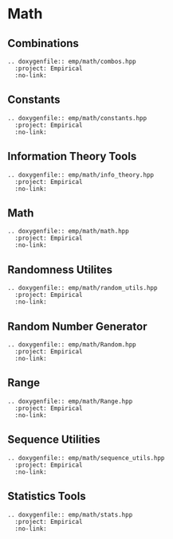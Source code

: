 # Math

## Combinations

```{eval-rst}
.. doxygenfile:: emp/math/combos.hpp
  :project: Empirical
  :no-link:
```

## Constants

```{eval-rst}
.. doxygenfile:: emp/math/constants.hpp
  :project: Empirical
  :no-link:
```

## Information Theory Tools

```{eval-rst}
.. doxygenfile:: emp/math/info_theory.hpp
  :project: Empirical
  :no-link:
```

## Math

```{eval-rst}
.. doxygenfile:: emp/math/math.hpp
  :project: Empirical
  :no-link:
```

## Randomness Utilites

```{eval-rst}
.. doxygenfile:: emp/math/random_utils.hpp
  :project: Empirical
  :no-link:
```

## Random Number Generator

```{eval-rst}
.. doxygenfile:: emp/math/Random.hpp
  :project: Empirical
  :no-link:
```

## Range

```{eval-rst}
.. doxygenfile:: emp/math/Range.hpp
  :project: Empirical
  :no-link:
```

## Sequence Utilities

```{eval-rst}
.. doxygenfile:: emp/math/sequence_utils.hpp
  :project: Empirical
  :no-link:
```

## Statistics Tools

```{eval-rst}
.. doxygenfile:: emp/math/stats.hpp
  :project: Empirical
  :no-link:
```
